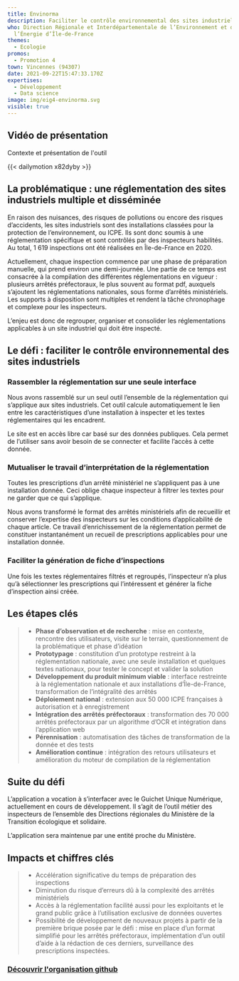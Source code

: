 ```yaml
---
title: Envinorma
description: Faciliter le contrôle environnemental des sites industriels
who: Direction Régionale et Interdépartementale de l’Environnement et de
  l’Énergie d’Île-de-France
themes:
  - Ecologie
promos:
  - Promotion 4
town: Vincennes (94307)
date: 2021-09-22T15:47:33.170Z
expertises:
  - Développement
  - Data science
image: img/eig4-envinorma.svg
visible: true
---
```

## Vidéo de présentation

Contexte et présentation de l'outil

{{< dailymotion x82dyby >}}

## La problématique : une réglementation des sites industriels multiple et disséminée

En raison des nuisances, des risques de pollutions ou encore des risques d’accidents, les sites industriels sont des installations classées pour la protection de l’environnement, ou ICPE. Ils sont donc soumis à une réglementation spécifique et sont contrôlés par des inspecteurs habilités. Au total, 1 619 inspections ont été réalisées en Île-de-France en 2020.

Actuellement, chaque inspection commence par une phase de préparation manuelle, qui prend environ une demi-journée. Une partie de ce temps est consacrée à la compilation des différentes réglementations en vigueur : plusieurs arrêtés préfectoraux, le plus souvent au format pdf, auxquels s’ajoutent les réglementations nationales, sous forme d’arrêtés ministériels. Les supports à disposition sont multiples et rendent la tâche chronophage et complexe pour les inspecteurs.

L’enjeu est donc de regrouper, organiser et consolider les réglementations applicables à un site industriel qui doit être inspecté.

## Le défi : faciliter le contrôle environnemental des sites industriels

### Rassembler la réglementation sur une seule interface

Nous avons rassemblé sur un seul outil l’ensemble de la réglementation qui s’applique aux sites industriels. Cet outil calcule automatiquement le lien entre les caractéristiques d’une installation à inspecter et les textes réglementaires qui les encadrent.

Le site est en accès libre car basé sur des données publiques. Cela permet de l’utiliser sans avoir besoin de se connecter et facilite l’accès à cette donnée.

### Mutualiser le travail d’interprétation de la réglementation

Toutes les prescriptions d’un arrêté ministériel ne s’appliquent pas à une installation donnée. Ceci oblige chaque inspecteur à filtrer les textes pour ne garder que ce qui s’applique.

Nous avons transformé le format des arrêtés ministériels afin de recueillir et conserver l’expertise des inspecteurs sur les conditions d’applicabilité de chaque article. Ce travail d’enrichissement de la réglementation permet de constituer instantanément un recueil de prescriptions applicables pour une installation donnée.

### Faciliter la génération de fiche d’inspections

Une fois les textes réglementaires filtrés et regroupés, l’inspecteur n’a plus qu’à sélectionner les prescriptions qui l’intéressent et générer la fiche d’inspection ainsi créée.

## Les étapes clés

> * **Phase d’observation et de recherche** : mise en contexte, rencontre des utilisateurs, visite sur le terrain, questionnement de la problématique et phase d’idéation
> * **Prototypage** : constitution d’un prototype restreint à la réglementation nationale, avec une seule installation et quelques textes nationaux, pour tester le concept et valider la solution
> * **Développement du produit minimum viable** : interface restreinte à la réglementation nationale et aux installations d’Île-de-France, transformation de l’intégralité des arrêtés
> * **Déploiement national** : extension aux 50 000 ICPE françaises à autorisation et à enregistrement
> * **Intégration des arrêtés préfectoraux** : transformation des 70 000 arrêtés préfectoraux par un algorithme d’OCR et intégration dans l’application web
> * **Pérennisation** : automatisation des tâches de transformation de la donnée et des tests
> * **Amélioration continue** : intégration des retours utilisateurs et amélioration du moteur de compilation de la réglementation

## Suite du défi

L’application a vocation à s’interfacer avec le Guichet Unique Numérique, actuellement en cours de développement. Il s’agit de l’outil métier des inspecteurs de l’ensemble des Directions régionales du Ministère de la Transition écologique et solidaire.

L’application sera maintenue par une entité proche du Ministère.

## Impacts et chiffres clés

> * Accélération significative du temps de préparation des inspections
> * Diminution du risque d’erreurs dû à la complexité des arrêtés ministériels
> * Accès à la réglementation facilité aussi pour les exploitants et le grand public grâce à l’utilisation exclusive de données ouvertes
> * Possibilité de développement de nouveaux projets à partir de la première brique posée par le défi : mise en place d’un format simplifié pour les arrêtés préfectoraux, implémentation d’un outil d’aide à la rédaction de ces derniers, surveillance des prescriptions inspectées.

### **[Découvrir l'organisation github ](https://github.com/envinorma)**